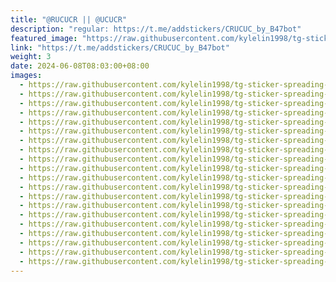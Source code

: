 ```yaml
---
title: "@RUCUCR || @UCUCR"
description: "regular: https://t.me/addstickers/CRUCUC_by_B47bot"
featured_image: "https://raw.githubusercontent.com/kylelin1998/tg-sticker-spreading-worldwide-images/main/img/87509f33-7293-4fcc-87f3-f0c75875b9ed.jpg"
link: "https://t.me/addstickers/CRUCUC_by_B47bot"
weight: 3
date: 2024-06-08T08:03:00+08:00
images:
  - https://raw.githubusercontent.com/kylelin1998/tg-sticker-spreading-worldwide-images/main/img/87509f33-7293-4fcc-87f3-f0c75875b9ed.jpg
  - https://raw.githubusercontent.com/kylelin1998/tg-sticker-spreading-worldwide-images/main/img/021dd6c5-4bbd-437e-a2f4-b2fc5f97bb2e.jpg
  - https://raw.githubusercontent.com/kylelin1998/tg-sticker-spreading-worldwide-images/main/img/e3d2c581-29a7-4697-91ff-c0508f868940.jpg
  - https://raw.githubusercontent.com/kylelin1998/tg-sticker-spreading-worldwide-images/main/img/8c49fe0d-7fc9-4ea3-b980-173b8688ee66.jpg
  - https://raw.githubusercontent.com/kylelin1998/tg-sticker-spreading-worldwide-images/main/img/f4aec8f6-acc6-4a48-bde5-4b8c17ecbb08.jpg
  - https://raw.githubusercontent.com/kylelin1998/tg-sticker-spreading-worldwide-images/main/img/ff9422b9-f052-4bf5-ab59-fb2e3f9390fd.jpg
  - https://raw.githubusercontent.com/kylelin1998/tg-sticker-spreading-worldwide-images/main/img/7a00376e-b9fc-418c-bec2-237bcb7e5d6e.jpg
  - https://raw.githubusercontent.com/kylelin1998/tg-sticker-spreading-worldwide-images/main/img/317571ca-415f-4c52-ba81-ec78b0355dbe.jpg
  - https://raw.githubusercontent.com/kylelin1998/tg-sticker-spreading-worldwide-images/main/img/b5daaa3d-4bdf-426d-90b2-c57c93ae51ad.jpg
  - https://raw.githubusercontent.com/kylelin1998/tg-sticker-spreading-worldwide-images/main/img/c15d9c90-71cf-421d-be60-67eb7a96089f.jpg
  - https://raw.githubusercontent.com/kylelin1998/tg-sticker-spreading-worldwide-images/main/img/98a32629-ac3c-40fe-ba5f-59abb5598dce.jpg
  - https://raw.githubusercontent.com/kylelin1998/tg-sticker-spreading-worldwide-images/main/img/b110b320-7e9f-4757-8dca-6d474f929c05.jpg
  - https://raw.githubusercontent.com/kylelin1998/tg-sticker-spreading-worldwide-images/main/img/68aed9ad-f2e8-4b8c-bc70-fa984a71aff4.jpg
  - https://raw.githubusercontent.com/kylelin1998/tg-sticker-spreading-worldwide-images/main/img/d6754d3f-7430-47df-97d0-0d199e8af5d0.jpg
  - https://raw.githubusercontent.com/kylelin1998/tg-sticker-spreading-worldwide-images/main/img/235ddd9e-f9eb-4d43-95fa-33a3bfbcf03f.jpg
  - https://raw.githubusercontent.com/kylelin1998/tg-sticker-spreading-worldwide-images/main/img/d4a2b4ae-26dc-46b9-9ee6-9672385d3ac1.jpg
  - https://raw.githubusercontent.com/kylelin1998/tg-sticker-spreading-worldwide-images/main/img/cbc1eefa-6e44-4d3a-a0e6-413db3557708.jpg
  - https://raw.githubusercontent.com/kylelin1998/tg-sticker-spreading-worldwide-images/main/img/f9c56d7f-549e-4485-84ce-744145562152.jpg
  - https://raw.githubusercontent.com/kylelin1998/tg-sticker-spreading-worldwide-images/main/img/d31dc2d0-1536-4146-b9ea-6e58ce1b42e6.jpg
  - https://raw.githubusercontent.com/kylelin1998/tg-sticker-spreading-worldwide-images/main/img/ed438d15-a18c-4e50-b2ee-68a0cebc4cd3.jpg
---
```

